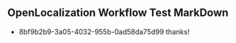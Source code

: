 ## OpenLocalization Workflow Test MarkDown
* 8bf9b2b9-3a05-4032-955b-0ad58da75d99 thanks!

<!--HONumber=Aug16_HO4-->


